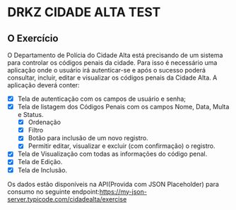 # DRKZ CIDADE ALTA TEST

## O Exercício

O Departamento de Polícia do Cidade Alta está precisando de um sistema para controlar os códigos penais da cidade. Para isso é necessário uma aplicação onde o usuário irá autenticar-se e após o sucesso poderá consultar, incluir, editar e visualizar os códigos penais da Cidade Alta. A aplicação deverá conter:

- [x] Tela de autenticação com os campos de usuário e senha;
- [x] Tela de listagem dos Códigos Penais com os campos Nome, Data, Multa e Status.
  - [x] Ordenação
  - [x] Filtro
  - [x] Botão para inclusão de um novo registro.
  - [x] Permitir editar, visualizar e excluir (com confirmação) o registro.
- [x] Tela de Visualização com todas as informações do código penal.
- [x] Tela de Edição.
- [x] Tela de Inclusão.

Os dados estão disponíveis na API(Provida com JSON Placeholder) para consumo no seguinte endpoint:https://my-json-server.typicode.com/cidadealta/exercise
